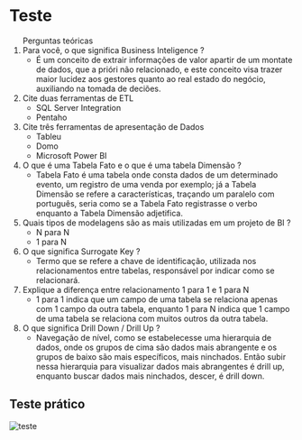<h1>Teste</h1>

<ol>Perguntas teóricas
    <li>Para você, o que significa Business Inteligence ? 
        <ul>
            <li>É um conceito de extrair informações de valor apartir de um montate de dados, que a prióri não relacionado, e este conceito visa trazer maior lucidez aos gestores quanto ao real estado do negócio, auxiliando na tomada de deciões.</li>
        </ul>
    </li>
    <li>Cite duas ferramentas de ETL
        <ul>
            <li> SQL Server Integration</li>
            <li>Pentaho</li>
        </ul>
    </li>
    <li>Cite três ferramentas de apresentação de Dados
        <ul>
            <li>Tableu</li>
            <li>Domo</li>
            <li>Microsoft Power BI</li>
        </ul>
    </li>
    <li>O que é uma Tabela Fato e o que é uma tabela Dimensão ?
        <ul>
            <li>Tabela Fato é uma tabela onde consta dados de um determinado evento, um registro de uma venda por exemplo; já a Tabela Dimensão se refere a características, traçando um paralelo com português, seria como se a Tabela Fato registrasse o verbo enquanto a Tabela Dimensão adjetifica.</li>
        </ul>
    </li>
    <li>Quais tipos de modelagens são as mais utilizadas em um projeto de BI ?
        <ul>
            <li>N para N</li>
            <li>1 para N</li>
        </ul>
    </li>
    <li> O que significa Surrogate Key ? 
        <ul>
            <li>Termo que se refere a chave de identificação, utilizada nos relacionamentos entre tabelas, responsável por indicar como se relacionará.</li>
        </ul>
    </li>
    <li>Explique a diferença entre relacionamento 1 para 1 e 1 para N 
        <ul>
            <li>1 para 1 indica que um campo de uma tabela se relaciona apenas com 1 campo da outra tabela, enquanto 1 para N indica que 1 campo de uma tabela se relaciona com muitos outros da outra tabela.</li>
        </ul>
    </li>
    <li>O que significa Drill Down / Drill Up ?
        <ul>
            <li>Navegação de nível, como se estabelecesse uma hierarquia de dados, onde os grupos de cima são dados mais abrangente e os grupos de baixo são mais específicos, mais ninchados. Então subir nessa hierarquia para visualizar dados mais abrangentes é drill up, enquanto buscar dados mais ninchados, descer, é drill down. </li>
        </ul>
    </li>
</ol>


<h2> Teste prático</h2>


![teste](./teste.pbix)